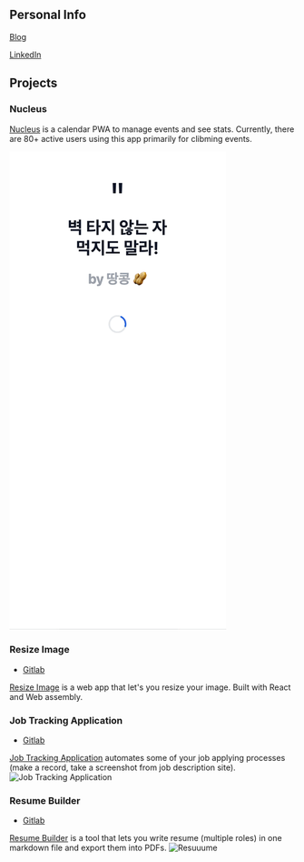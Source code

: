 ## Personal Info

[Blog](https://munjo5746.github.io/)

[LinkedIn](https://linkedin.com/in/munjo5746/)

## Projects

### Nucleus

[Nucleus](https://nucleus-git-develop-edward-chungs-projects.vercel.app/) is a calendar PWA to manage events and see stats. Currently, there are 80+ active users using this app primarily for clibming events.

![Nucleus](assets/nucleus.gif)

### Resize Image

- [Gitlab](https://gitlab.com/munjo5746/resimg)

[Resize Image](https://resimg.netlify.app/) is a web app that let's you resize your image. Built with React and Web assembly.

### Job Tracking Application

- [Gitlab](https://gitlab.com/munjo5746/jobtracker)

[Job Tracking Application](https://job-tracking.netlify.app) automates some of your job applying processes (make a record, take a screenshot from job description site).
![Job Tracking Application](assets/jta.gif)

### Resume Builder

- [Gitlab](https://gitlab.com/munjo5746/ressume-builder)

[Resume Builder](https://resuuume.netlify.app) is a tool that lets you write resume (multiple roles) in one markdown file and export them into PDFs.
![Resuuume](assets/resume_builder.gif)
